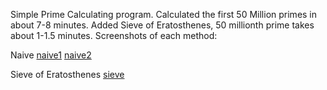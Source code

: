 Simple Prime Calculating program. Calculated the first 50 Million primes in about 7-8 minutes.
Added Sieve of Eratosthenes, 50 millionth prime takes about 1-1.5 minutes.
Screenshots of each method:

Naive
[naive1](./screenshots\primesnaive1.png)
[naive2](./screenshots\primesnaive2.png)

Sieve of Eratosthenes
[sieve](./screenshots\primessieve.png)